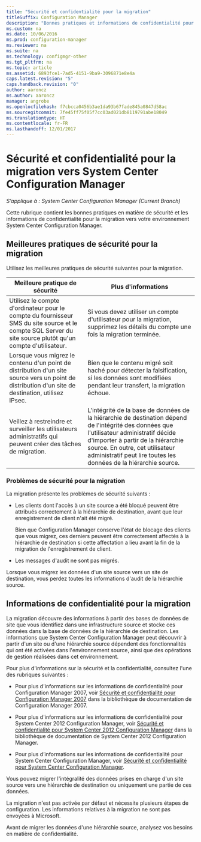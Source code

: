 ```yaml
---
title: "Sécurité et confidentialité pour la migration"
titleSuffix: Configuration Manager
description: "Bonnes pratiques et informations de confidentialité pour la migration vers votre environnement System Center Configuration Manager."
ms.custom: na
ms.date: 10/06/2016
ms.prod: configuration-manager
ms.reviewer: na
ms.suite: na
ms.technology: configmgr-other
ms.tgt_pltfrm: na
ms.topic: article
ms.assetid: 6893fce1-7ad5-4151-9ba9-3096871e8e4a
caps.latest.revision: "5"
caps.handback.revision: "0"
author: aaroncz
ms.author: aaroncz
manager: angrobe
ms.openlocfilehash: f7cbcca0456b3ae1da93b67fade845a0847d58ac
ms.sourcegitcommit: 7fe45ff75f05f7cc03ad021db8119791abe18049
ms.translationtype: HT
ms.contentlocale: fr-FR
ms.lasthandoff: 12/01/2017
---
```

# <a name="security-and-privacy-for-migration-to-system-center-configuration-manager"></a>Sécurité et confidentialité pour la migration vers System Center Configuration Manager

*S’applique à : System Center Configuration Manager (Current Branch)*

Cette rubrique contient les bonnes pratiques en matière de sécurité et les informations de confidentialité pour la migration vers votre environnement System Center Configuration Manager.  

## <a name="security-best-practices-for-migration"></a>Meilleures pratiques de sécurité pour la migration  
 Utilisez les meilleures pratiques de sécurité suivantes pour la migration.  

|Meilleure pratique de sécurité|Plus d'informations|  
|----------------------------|----------------------|  
|Utilisez le compte d'ordinateur pour le compte du fournisseur SMS du site source et le compte SQL Server du site source plutôt qu'un compte d'utilisateur.|Si vous devez utiliser un compte d'utilisateur pour la migration, supprimez les détails du compte une fois la migration terminée.|  
|Lorsque vous migrez le contenu d'un point de distribution d'un site source vers un point de distribution d'un site de destination, utilisez IPsec.|Bien que le contenu migré soit haché pour détecter la falsification, si les données sont modifiées pendant leur transfert, la migration échoue.|  
|Veillez à restreindre et surveiller les utilisateurs administratifs qui peuvent créer des tâches de migration.|L'intégrité de la base de données de la hiérarchie de destination dépend de l'intégrité des données que l'utilisateur administratif décide d'importer à partir de la hiérarchie source. En outre, cet utilisateur administratif peut lire toutes les données de la hiérarchie source.|  

### <a name="security-issues-for-migration"></a>Problèmes de sécurité pour la migration  
La migration présente les problèmes de sécurité suivants :  

-   Les clients dont l'accès à un site source a été bloqué peuvent être attribués correctement à la hiérarchie de destination, avant que leur enregistrement de client n'ait été migré.  

     Bien que Configuration Manager conserve l'état de blocage des clients que vous migrez, ces derniers peuvent être correctement affectés à la hiérarchie de destination si cette affectation a lieu avant la fin de la migration de l'enregistrement de client.  

-   Les messages d'audit ne sont pas migrés.  

Lorsque vous migrez les données d'un site source vers un site de destination, vous perdez toutes les informations d'audit de la hiérarchie source.  

## <a name="privacy-information-for-migration"></a>Informations de confidentialité pour la migration  
 La migration découvre des informations à partir des bases de données de site que vous identifiez dans une infrastructure source et stocke ces données dans la base de données de la hiérarchie de destination. Les informations que System Center Configuration Manager peut découvrir à partir d'un site ou d'une hiérarchie source dépendent des fonctionnalités qui ont été activées dans l'environnement source, ainsi que des opérations de gestion réalisées dans cet environnement.  

 Pour plus d'informations sur la sécurité et la confidentialité, consultez l'une des rubriques suivantes :  

-   Pour plus d'informations sur les informations de confidentialité pour Configuration Manager 2007, voir [Sécurité et confidentialité pour Configuration Manager 2007](http://go.microsoft.com/fwlink/p/?LinkId=216450) dans la bibliothèque de documentation de Configuration Manager 2007.  

-   Pour plus d'informations sur les informations de confidentialité pour System Center 2012 Configuration Manager, voir [Sécurité et confidentialité pour System Center 2012 Configuration Manager](https://technet.microsoft.com/library/gg682033.aspx) dans la bibliothèque de documentation de System Center 2012 Configuration Manager.  

-   Pour plus d’informations sur les informations de confidentialité pour System Center Configuration Manager, voir [Sécurité et confidentialité pour System Center Configuration Manager](../../core/plan-design/security/security-and-privacy.md).  

Vous pouvez migrer l'intégralité des données prises en charge d'un site source vers une hiérarchie de destination ou uniquement une partie de ces données.  

La migration n'est pas activée par défaut et nécessite plusieurs étapes de configuration. Les informations relatives à la migration ne sont pas envoyées à Microsoft.  

Avant de migrer les données d'une hiérarchie source, analysez vos besoins en matière de confidentialité.  
